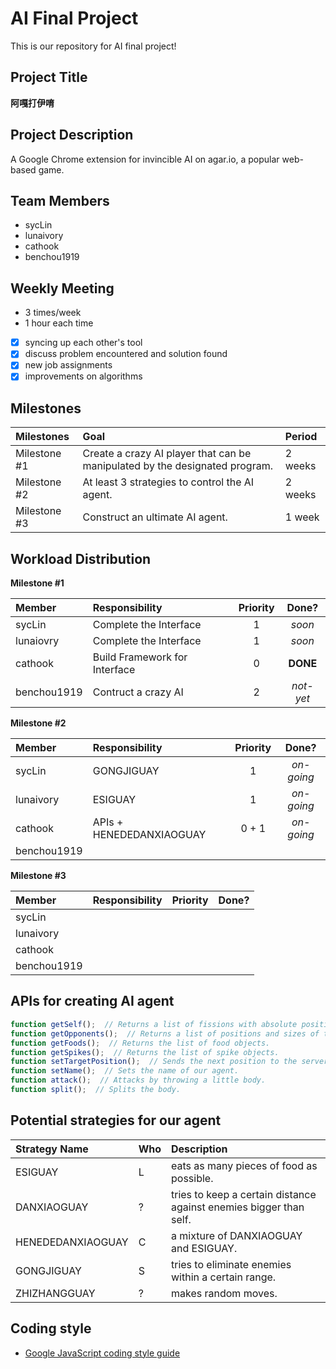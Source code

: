 # AI Final Project

This is our repository for AI final project\!

## Project Title

**阿嘎打伊唷**

## Project Description

A Google Chrome extension for invincible AI on agar.io, a popular web-based game.

## Team Members

* sycLin
* lunaivory
* cathook
* benchou1919

## Weekly Meeting

* 3 times/week
* 1 hour each time

- [x] syncing up each other's tool
- [x] discuss problem encountered and solution found
- [x] new job assignments
- [x] improvements on algorithms

## Milestones

|Milestones|Goal|Period|
|:---------|:---|:-----|
|Milestone #1|Create a crazy AI player that can be manipulated by the designated program.|2 weeks|
|Milestone #2|At least 3 strategies to control the AI agent.|2 weeks|
|Milestone #3|Construct an ultimate AI agent.|1 week|

## Workload Distribution

**Milestone #1**

|Member|Responsibility|Priority|Done?|
|:-----|:-------------|:------:|:---:|
|sycLin|Complete the Interface|1|*soon*|
|lunaiovry|Complete the Interface|1|*soon*|
|cathook|Build Framework for Interface|0|**DONE**|
|benchou1919|Contruct a crazy AI|2|*not-yet*|


**Milestone #2**

|Member|Responsibility|Priority|Done?|
|:-----|:-------------|:------:|:---:|
|sycLin|GONGJIGUAY|1|*on-going*|
|lunaivory|ESIGUAY|1|*on-going*|
|cathook|APIs + HENEDEDANXIAOGUAY|0 + 1|*on-going*|
|benchou1919| | | |


**Milestone #3**

|Member|Responsibility|Priority|Done?|
|:-----|:-------------|:------:|:---:|
|sycLin| | | |
|lunaivory| | | |
|cathook| | | |
|benchou1919| | | |

## APIs for creating AI agent

```javascript
function getSelf();  // Returns a list of fissions with absolute position and size.
function getOpponents();  // Returns a list of positions and sizes of the opponents' fissions list within eyesight.
function getFoods();  // Returns the list of food objects.
function getSpikes();  // Returns the list of spike objects.
function setTargetPosition();  // Sends the next position to the server.
function setName();  // Sets the name of our agent.
function attack();  // Attacks by throwing a little body.
function split();  // Splits the body.
```

## Potential strategies for our agent

|Strategy Name|Who|Description|
|:------------|:--|:----------|
|ESIGUAY|L|eats as many pieces of food as possible.|
|DANXIAOGUAY|?|tries to keep a certain distance against enemies bigger than self.|
|HENEDEDANXIAOGUAY|C|a mixture of DANXIAOGUAY and ESIGUAY.|
|GONGJIGUAY|S|tries to eliminate enemies within a certain range.|
|ZHIZHANGGUAY|?|makes random moves.|

## Coding style
* [Google JavaScript coding style guide](https://google-styleguide.googlecode.com/svn/trunk/javascriptguide.xml)

